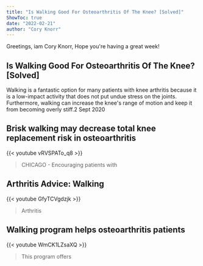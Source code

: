 ```yaml
---
title: "Is Walking Good For Osteoarthritis Of The Knee? [Solved]"
ShowToc: true 
date: "2022-02-21"
author: "Cory Knorr" 
---
```


Greetings, iam Cory Knorr, Hope you're having a great week!
## Is Walking Good For Osteoarthritis Of The Knee? [Solved]
Walking is a fantastic option for many patients with knee arthritis because it is a low-impact activity that does not put undue stress on the joints. Furthermore, walking can increase the knee's range of motion and keep it from becoming overly stiff.2 Sept 2020

## Brisk walking may decrease total knee replacement risk in osteoarthritis
{{< youtube vRVSPATo_q8 >}}
>CHICAGO - Encouraging patients with 

## Arthritis Advice: Walking
{{< youtube GfyTCVgdzjk >}}
>Arthritis

## Walking program helps osteoarthritis patients
{{< youtube WmCK1LZsaXQ >}}
>This program offers 

